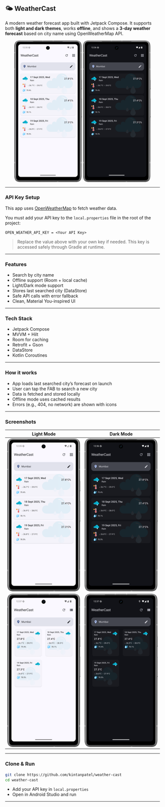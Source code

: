 
## 🌤️ WeatherCast

A modern weather forecast app built with Jetpack Compose. It supports both **light and dark themes**, works **offline**, and shows a **3-day weather forecast** based on city name using OpenWeatherMap API.

<div align="center">
  <img src="screenshots/light_mode.png" width="220"/>
  <img src="screenshots/dark_mode.png" width="220"/>
</div>

---

###  API Key Setup

This app uses [OpenWeatherMap](https://openweathermap.org/api) to fetch weather data.

You must add your API key to the `local.properties` file in the root of the project:

```properties
OPEN_WEATHER_API_KEY = <Your API Key>
```

> Replace the value above with your own key if needed. This key is accessed safely through Gradle at runtime.

---

###  Features

* Search by city name
* Offline support (Room + local cache)
* Light/Dark mode support
* Stores last searched city (DataStore)
* Safe API calls with error fallback
* Clean, Material You-inspired UI

---

### Tech Stack

* Jetpack Compose
* MVVM + Hilt
* Room for caching
* Retrofit + Gson
* DataStore
* Kotlin Coroutines

---

### How it works

* App loads last searched city’s forecast on launch
* User can tap the FAB to search a new city
* Data is fetched and stored locally
* Offline mode uses cached results
* Errors (e.g., 404, no network) are shown with icons

---

###  Screenshots

| Light Mode                           | Dark Mode                          |
| ------------------------------------ | ---------------------------------- |
| ![Light](screenshots/light_mode.png) | ![Dark](screenshots/dark_mode.png) |
| ![Light](screenshots/light_mode_grid.png) | ![Dark](screenshots/dark_mode_grid.png) |


---

###  Clone & Run

```bash
git clone https://github.com/kintanpatel/weather-cast
cd weather-cast
```

* Add your API key in `local.properties`
* Open in Android Studio and run

---
